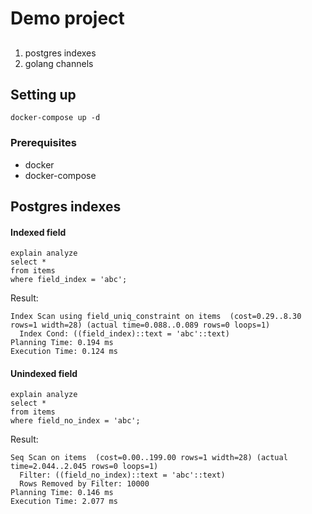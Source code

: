 # Demo project

##
1. postgres indexes
2. golang channels

## Setting up
```
docker-compose up -d
```

### Prerequisites
- docker
- docker-compose

## Postgres indexes

#### Indexed field
```
explain analyze
select *
from items
where field_index = 'abc';
```
Result:
```
Index Scan using field_uniq_constraint on items  (cost=0.29..8.30 rows=1 width=28) (actual time=0.088..0.089 rows=0 loops=1)
  Index Cond: ((field_index)::text = 'abc'::text)
Planning Time: 0.194 ms
Execution Time: 0.124 ms

```

#### Unindexed field
```
explain analyze
select *
from items
where field_no_index = 'abc';
```
Result:
```
Seq Scan on items  (cost=0.00..199.00 rows=1 width=28) (actual time=2.044..2.045 rows=0 loops=1)
  Filter: ((field_no_index)::text = 'abc'::text)
  Rows Removed by Filter: 10000
Planning Time: 0.146 ms
Execution Time: 2.077 ms

```